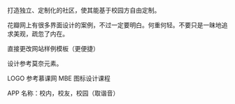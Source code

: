 打造独立、定制化的社区，使其能基于校园方自由定制。

花瓣网上有很多界面设计的案例，不过一定要明白。何重何轻。不要只是一昧地追求美观，疏忽了内在。

直接更改网站样例模板（更便捷）

设计参考莫奈元素。

LOGO 参考慕课网 MBE 图标设计课程

APP 名称：校内，校友，校园（取谐音）